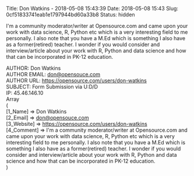 Title: Don Watkins - 2018-05-08 15:43:39
Date: 2018-05-08 15:43
Slug: 0cf51833741eab1e1797944bd60a33b8
Status: hidden

I'm a community moderator/writer at Opensource.com and came upon your
work with data science, R, Python etc which is a very interesting field
to me personally. I also note that you have a M.Ed which is something I
also have as a former(retired) teacher. I wonder if you would consider
and interview/article about your work with R, Python and data science
and how that can be incorporated in PK-12 education.  
<!--more-->  
AUTHOR: Don Watkins  
AUTHOR EMAIL: don@opensouce.com  
AUTHOR URL: https://opensource.com/users/don-watkins  
SUBJECT: Form Submission via U:D/D  
IP: 45.46.146.10  
Array  
(  
\[1\_Name\] =&gt; Don Watkins  
\[2\_Email\] =&gt; don@opensouce.com  
\[3\_Website\] =&gt; https://opensource.com/users/don-watkins  
\[4\_Comment\] =&gt; I'm a community moderator/writer at Opensource.com
and came upon your work with data science, R, Python etc which is a very
interesting field to me personally. I also note that you have a M.Ed
which is something I also have as a former(retired) teacher. I wonder if
you would consider and interview/article about your work with R, Python
and data science and how that can be incorporated in PK-12 education.  
)
